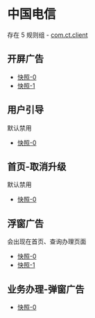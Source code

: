 # 中国电信

存在 5 规则组 - [com.ct.client](/src/apps/com.ct.client.ts)

## 开屏广告

- [快照-0](https://gkd-kit.songe.li/import/12508958)
- [快照-1](https://gkd-kit.songe.li/import/12819736)

## 用户引导

默认禁用

- [快照-0](https://gkd-kit.songe.li/import/12508971)

## 首页-取消升级

默认禁用

- [快照-0](https://gkd-kit.songe.li/import/12819594)

## 浮窗广告

会出现在首页、查询办理页面

- [快照-0](https://gkd-kit.songe.li/import/12819676)
- [快照-1](https://gkd-kit.songe.li/import/12913735)

## 业务办理-弹窗广告

- [快照-0](https://gkd-kit.songe.li/import/12913804)
